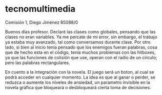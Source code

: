 # tecnomultimedia
Comisión 1, Diego Jiménez 85088/0

Buenos días profesor. 
Declaré las clases como globales, pensando que las clases no eran variables. Ya me percate de mi error, sin embargo, el trabajo ya estaba muy avanzado, tal como conversamos durante clase. Por otro lado, si bien al inicio tenía pensado que los enemigos fueran palabras, cosa que de hecho esta en el código, tenía muchos problemas con las hitboxes, ya que las funciones de colisión que use, operan con el radio de un circulo; pero las palabras rectangulares.

En cuento a la integración con la novela. El juego será un boton, al cual se podrá acceder en cualquier momento. La idea es que al ganar o perder, se reduzca o aumente los niveles de ansiedad, un parametro invisible en la novela gráfica que bloqueará o desbloqueará cierta toma de decisiones. 
